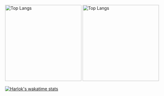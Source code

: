 <p align="left"> 
  <img alt="Top Langs" height="250px" src="https://github-readme-stats.vercel.app/api?username=yuyuyu2118&count_private=true&show_icons=true&theme=tokyonight" />
  <img alt="Top Langs" height="250px" src="https://github-readme-stats.vercel.app/api/top-langs/?username=yuyuyu2118&layout=compact&theme=onedark" />
</p>

[![Harlok's wakatime stats](https://github-readme-stats.vercel.app/api/wakatime?username=yuyuyu2118)](https://github.com/anuraghazra/github-readme-stats)
